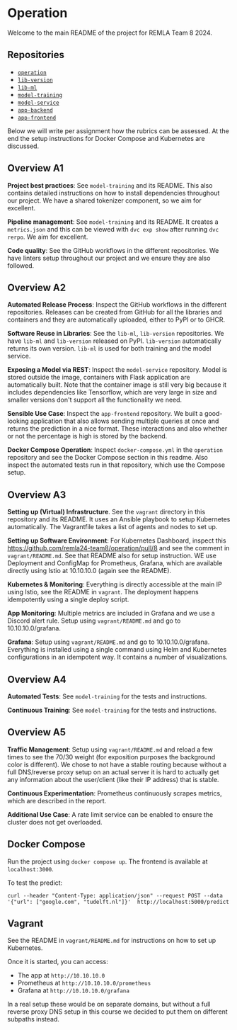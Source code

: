 # Operation

Welcome to the main README of the project for REMLA Team 8 2024.

## Repositories

- [`operation`](https://github.com/remla24-team8/operation)
- [`lib-version`](https://github.com/remla24-team8/lib-version)
- [`lib-ml`](https://github.com/remla24-team8/lib-ml)
- [`model-training`](https://github.com/remla24-team8/model-training) 
- [`model-service`](https://github.com/remla24-team8/model-service)
- [`app-backend`](https://github.com/remla24-team8/app-service)
- [`app-frontend`](https://github.com/remla24-team8/app-frontend)

Below we will write per assignment how the rubrics can be assessed. At the end the setup instructions for Docker Compose and Kubernetes are discussed.

## Overview A1

**Project best practices**: See `model-training` and its README. This also contains detailed instructions on how to install dependencies throughout our project. We have a shared tokenizer component, so we aim for excellent.

**Pipeline management**: See `model-training` and its README. It creates a `metrics.json` and this can be viewed with `dvc exp show` after running `dvc rerpo`. We aim for excellent.

**Code quality**: See the GitHub workflows in the different repositories. We have linters setup throughout our project and we ensure they are also followed. 

## Overview A2

**Automated Release Process**: Inspect the GitHub workflows in the different repositories. Releases can be created from GitHub for all the libraries and containers and they are automatically uploaded, either to PyPI or to GHCR.

**Software Reuse in Libraries**: See the `lib-ml`, `lib-version` repositories. We have `lib-ml` and `lib-version` released on PyPI. `lib-version` automatically returns its own version. `lib-ml` is used for both training and the model service.

**Exposing a Model via REST**: Inspect the `model-service` repository. Model is stored outside the image, containers with Flask application are automatically built. Note that the container image is still very big because it includes dependencies like Tensorflow, which are very large in size and smaller versions don't support all the functionality we need.

**Sensible Use Case**: Inspect the `app-frontend` repository. We built a good-looking application that also allows sending multiple queries at once and returns the prediction in a nice format. These interactions and also whether or not the percentage is high is stored by the backend.

**Docker Compose Operation**: Inspect `docker-compose.yml` in the `operation` repository and see the Docker Compose section in this readme. Also inspect the automated tests run in that repository, which use the Compose setup. 

## Overview A3

**Setting up (Virtual) Infrastructure**. See the `vagrant` directory in this repository and its README. It uses an Ansible playbook to setup Kubernetes automatically. The Vagrantfile takes a list of agents and nodes to set up.

**Setting up Software Environment**: For Kubernetes Dashboard, inspect this https://github.com/remla24-team8/operation/pull/8 and see the comment in `vagrant/README.md`. See that README also for setup instruction. WE use Deployment and ConfigMap for Prometheus, Grafana, which are available directly using Istio at 10.10.10.0 (again see the README).

**Kubernetes & Monitoring**: Everything is directly accessible at the main IP using Istio, see the README in `vagrant`. The deployment happens idempotently using a single deploy script.

**App Monitoring**: Multiple metrics are included in Grafana and we use a Discord alert rule. Setup using `vagrant/README.md` and go to 10.10.10.0/grafana.

**Grafana**: Setup using `vagrant/README.md` and go to 10.10.10.0/grafana. Everything is installed using a single command using Helm and Kubernetes configurations in an idempotent way. It contains a number of visualizations.

## Overview A4

**Automated Tests**: See `model-training` for the tests and instructions. 

**Continuous Training**: See `model-training` for the tests and instructions. 

## Overview A5

**Traffic Management**: Setup using `vagrant/README.md` and reload a few times to see the 70/30 weight (for exposition purposes the background color is different). We chose to not have a stable routing because without a full DNS/reverse proxy setup on an actual server it is hard to actually get any information about the user/client (like their IP address) that is stable.

**Continuous Experimentation**: Prometheus continuously scrapes metrics, which are described in the report.

**Additional Use Case**: A rate limit service can be enabled to ensure the cluster does not get overloaded.

## Docker Compose

Run the project using `docker compose up`. The frontend is available at `localhost:3000`.

To test the predict:
```
curl --header "Content-Type: application/json" --request POST --data '{"url": ["google.com", "tudelft.nl"]}'  http://localhost:5000/predict
```

## Vagrant

See the README in `vagrant/README.md` for instructions on how to set up Kubernetes.

Once it is started, you can access:

- The app at `http://10.10.10.0`
- Prometheus at `http://10.10.10.0/prometheus`
- Grafana at `http://10.10.10.0/grafana`

In a real setup these would be on separate domains, but without a full reverse proxy DNS setup in this course we decided to put them on different subpaths instead.
